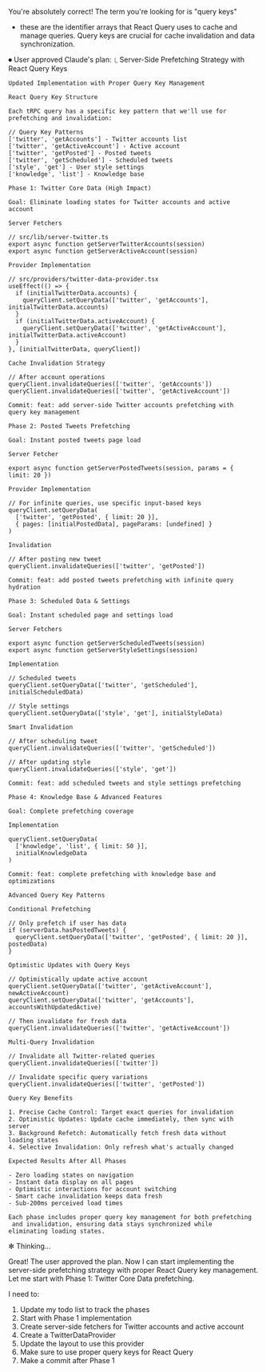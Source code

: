 You're absolutely correct! The term you're looking for is "query keys"
   - these are the identifier arrays that React Query uses to cache and
  manage queries. Query keys are crucial for cache invalidation and data
   synchronization.
                                                                        
⏺ User approved Claude's plan:
  ⎿ Server-Side Prefetching Strategy with React Query Keys

    Updated Implementation with Proper Query Key Management

    React Query Key Structure

    Each tRPC query has a specific key pattern that we'll use for 
    prefetching and invalidation:

    // Query Key Patterns
    ['twitter', 'getAccounts'] - Twitter accounts list
    ['twitter', 'getActiveAccount'] - Active account
    ['twitter', 'getPosted'] - Posted tweets  
    ['twitter', 'getScheduled'] - Scheduled tweets
    ['style', 'get'] - User style settings
    ['knowledge', 'list'] - Knowledge base

    Phase 1: Twitter Core Data (High Impact)

    Goal: Eliminate loading states for Twitter accounts and active 
    account

    Server Fetchers

    // src/lib/server-twitter.ts
    export async function getServerTwitterAccounts(session)
    export async function getServerActiveAccount(session)

    Provider Implementation

    // src/providers/twitter-data-provider.tsx
    useEffect(() => {
      if (initialTwitterData.accounts) {
        queryClient.setQueryData(['twitter', 'getAccounts'], 
    initialTwitterData.accounts)
      }
      if (initialTwitterData.activeAccount) {
        queryClient.setQueryData(['twitter', 'getActiveAccount'], 
    initialTwitterData.activeAccount)
      }
    }, [initialTwitterData, queryClient])

    Cache Invalidation Strategy

    // After account operations
    queryClient.invalidateQueries(['twitter', 'getAccounts'])
    queryClient.invalidateQueries(['twitter', 'getActiveAccount'])

    Commit: feat: add server-side Twitter accounts prefetching with 
    query key management

    Phase 2: Posted Tweets Prefetching

    Goal: Instant posted tweets page load

    Server Fetcher

    export async function getServerPostedTweets(session, params = { 
    limit: 20 })

    Provider Implementation

    // For infinite queries, use specific input-based keys
    queryClient.setQueryData(
      ['twitter', 'getPosted', { limit: 20 }], 
      { pages: [initialPostedData], pageParams: [undefined] }
    )

    Invalidation

    // After posting new tweet
    queryClient.invalidateQueries(['twitter', 'getPosted'])

    Commit: feat: add posted tweets prefetching with infinite query 
    hydration

    Phase 3: Scheduled Data & Settings

    Goal: Instant scheduled page and settings load

    Server Fetchers

    export async function getServerScheduledTweets(session)
    export async function getServerStyleSettings(session)

    Implementation

    // Scheduled tweets
    queryClient.setQueryData(['twitter', 'getScheduled'], 
    initialScheduledData)

    // Style settings  
    queryClient.setQueryData(['style', 'get'], initialStyleData)

    Smart Invalidation

    // After scheduling tweet
    queryClient.invalidateQueries(['twitter', 'getScheduled'])

    // After updating style
    queryClient.invalidateQueries(['style', 'get'])

    Commit: feat: add scheduled tweets and style settings prefetching

    Phase 4: Knowledge Base & Advanced Features

    Goal: Complete prefetching coverage

    Implementation

    queryClient.setQueryData(
      ['knowledge', 'list', { limit: 50 }], 
      initialKnowledgeData
    )

    Commit: feat: complete prefetching with knowledge base and 
    optimizations

    Advanced Query Key Patterns

    Conditional Prefetching

    // Only prefetch if user has data
    if (serverData.hasPostedTweets) {
      queryClient.setQueryData(['twitter', 'getPosted', { limit: 20 }], 
    postedData)
    }

    Optimistic Updates with Query Keys

    // Optimistically update active account
    queryClient.setQueryData(['twitter', 'getActiveAccount'], 
    newActiveAccount)
    queryClient.setQueryData(['twitter', 'getAccounts'], 
    accountsWithUpdatedActive)

    // Then invalidate for fresh data
    queryClient.invalidateQueries(['twitter', 'getActiveAccount'])

    Multi-Query Invalidation

    // Invalidate all Twitter-related queries
    queryClient.invalidateQueries(['twitter'])

    // Invalidate specific query variations
    queryClient.invalidateQueries(['twitter', 'getPosted'])

    Query Key Benefits

    1. Precise Cache Control: Target exact queries for invalidation
    2. Optimistic Updates: Update cache immediately, then sync with 
    server
    3. Background Refetch: Automatically fetch fresh data without 
    loading states
    4. Selective Invalidation: Only refresh what's actually changed

    Expected Results After All Phases

    - Zero loading states on navigation
    - Instant data display on all pages  
    - Optimistic interactions for account switching
    - Smart cache invalidation keeps data fresh
    - Sub-200ms perceived load times

    Each phase includes proper query key management for both prefetching
     and invalidation, ensuring data stays synchronized while 
    eliminating loading states.

✻ Thinking…

  Great! The user approved the plan. Now I can start implementing the 
  server-side prefetching strategy with proper React Query key 
  management. Let me start with Phase 1: Twitter Core Data prefetching.

  I need to:
  1. Update my todo list to track the phases
  2. Start with Phase 1 implementation
  3. Create server-side fetchers for Twitter accounts and active account
  4. Create a TwitterDataProvider
  5. Update the layout to use this provider
  6. Make sure to use proper query keys for React Query
  7. Make a commit after Phase 1